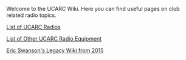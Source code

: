 Welcome to the UCARC Wiki. Here you can find useful pages on club related radio topics.

[List of UCARC Radios](List-of-UCARC-Radios)

[List of Other UCARC Radio Equipment](List-of-Other-UCARC-Radio-Equipment)

[Eric Swanson's Legacy Wiki from 2015](eric-swansons-legacy-wiki)
